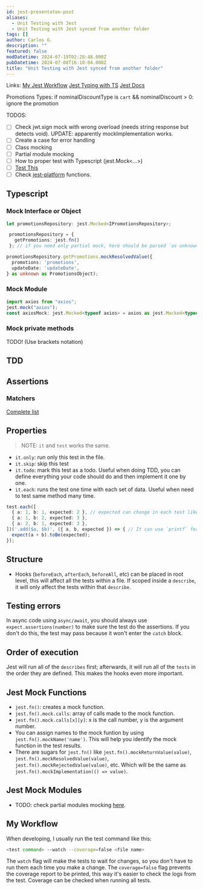 ```yaml
---
id: jest-presentaton-post
aliases:
  - Unit Testing with Jest
  - Unit Testing with Jest synced from another folder
tags: []
author: Carlos G.
description: ""
featured: false
modDatetime: 2024-07-19T02:28:48.000Z
pubDatetime: 2024-07-08T16:10:04.000Z
title: "Unit Testing with Jest synced from another folder"
---
```



Links:
[My Jest Workflow](1-projects/jest-presentation/1720096523-my-jest-workflow.md)
[Jest Typing with TS](1-projects/jest-presentation/1720096529-jest-typing-with-ts.md)
[Jest Docs](https://jestjs.io/docs/getting-started)

Promotions Types:
if nominalDiscountType is `cart` && nominalDiscount > 0: ignore the promotion

TODOS:
- [ ] Check jwt.sign mock with wrong overload (needs string response but detects void). UPDATE: apparently mockImplementation works.
- [ ] Create a case for error handling
- [ ] Class mocking
- [ ] Partial module mocking
- [ ] How to proper test with Typescript (jest.Mock<...>) 
- [ ] [Test This](1-projects/jest-presentation/1720016366-CANK.md)
- [ ] Check [jest-platform](https://jestjs.io/docs/jest-platform) functions.

## Typescript

### Mock Interface or Object
```typescript
let promotionsRepository: jest.Mocked<IPromotionsRepository>;

 promotionsRepository = {
   getPromotions: jest.fn()
 }; // if you need only partial mock, here should be parsed `as unknown as jest.Mocked<IPromotionsRepository>`

promotionsRepository.getPromotions.mockResolvedValue({
  promotions: 'promotions',
  updateDate: 'updateDate',
} as unknown as PromotionsObject);
```

### Mock Module

```typescript
import axios from "axios";
jest.mock("axios");
const axiosMock: jest.Mocked<typeof axios> = axios as jest.Mocked<typeof axios>;
```

### Mock private methods
TODO! (Use brackets notation)

## TDD

## Assertions

### Matchers
[Complete list](https://jestjs.io/docs/expect)

## Properties

> NOTE: `it` and `test` works the same.

- `it.only`: run only this test in the file.
- `it.skip`: skip this test
- `it.todo`: mark this test as a todo. Useful when doing TDD, you can define everything your code should do and then implement it one by one.
- `it.each`: runs the test one time with each set of data. Useful when need to test same method many time.

```typescript
test.each([
  { a: 1, b: 1, expected: 2 }, // expected can change in each test like this, or define it once before.
  { a: 1, b: 2, expected: 3 },
  { a: 2, b: 1, expected: 3 },
])('.add($a, $b)', ({ a, b, expected }) => { // It can use `printf` formatting.
  expect(a + b).toBe(expected);
});
```

## Structure

- Hooks (`beforeEach`, `afterEach`, `beforeAll`, etc) can be placed in root level, this will affect all the tests within a file. If scoped inside a `describe`, it will only affect the tests within that `describe`.

## Testing errors

In async code using `async/await`, you should always use `expect.assertions(number)` to make sure the test do the assertions. If you don't do this, the test may pass because it won't enter the `catch` block.

## Order of execution

Jest will run all of the `describes` first; afterwards, it will run all of the `tests` in the order they are defined. This makes the hooks even more important.

## Jest Mock Functions

- `jest.fn()`: creates a mock function.
- `jest.fn().mock.calls`: array of calls made to the mock function.
- `jest.fn().mock.calls[x][y]`: x is the call number, y is the argument number.
- You can assign names to the mock funtion by using `jest.fn().mockName('name')`. This will help you identify the mock function in the test results.
- There are sugars for `jest.fn()` like `jest.fn().mockReturnValue(value)`, `jest.fn().mockResolvedValue(value)`, `jest.fn().mockRejectedValue(value)`, etc. Which will be the same as `jest.fn().mockImplementation(() => value)`. 


## Jest Mock Modules

- TODO: check partial modules mocking [here](https://jestjs.io/docs/mock-functions#mocking-partials).

## My Workflow

When developing, I usually run the test command like this:
```bash
<test command> --watch --coverage=false <file name>
```

The `watch` flag will make the tests to wait for changes, so you don't have to run them each time you make a change.
The `coverage=false` flag prevents the coverage report to be printed, this way it's easier to check the logs from the test. Coverage can be checked when running all tests.
